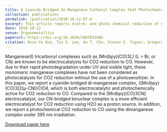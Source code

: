 ```yaml
---
title: A Cyanide-Bridged di-Manganese Carbonyl Complex that Photochemically Reduces CO2 to CO
collection: publications
permalink: /publication/2018-10-12-DT-6
excerpt: This article reports eletro- and photo-chemical reduction of CO2 to CO in cyanide-bridged di-manganese complex, {[Mn(bpy)(CO)3]2(μ-CN)}ClO4 in the absence of separate photosensitizer. 
date: 2018-10-12
venue: Organometallics
paperurl: https://doi.org/10.1039/C8DT03358G
citation: Hsin-Ya Kuo, Tia S. Lee, An T. Chu, Steven E. Tignor, Gregory D. Scholes, Andrew B. Bocarsly. A cyanide-bridged di-manganese carbonyl complex that photochemically reduces CO2 to CO. Dalton Trans. 2019, 48 (4), 1226.
---
```

Manganese(I) tricarbonyl complexes such as [Mn(bpy)(CO)3L] (L = Br, or CN) are known to be electrocatalysts for CO2 reduction to CO. However, due to their rapid photodegradation under UV and visible light, these monomeric manganese complexes have not been considered as photocatalysts for CO2 reduction without the use of a photosensitizer. In this paper, we report a cyanide-bridged di-manganese complex, {[Mn(bpy)(CO)3]2(μ-CN)}ClO4, which is both electrocatalytic and photochemically active for CO2 reduction to CO. Compared to the [Mn(bpy)(CO)3CN] electrocatalyst, our CN-bridged binuclear complex is a more efficient electrocatalyst for CO2 reduction using H2O as a proton source. In addition, we report a photochemical CO2 reduction to CO using the dimanganese complex under 395 nm irradiation.

[Download paper here](http://t-s-lee.github.io/files/paper1.pdf)
